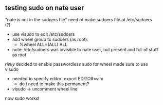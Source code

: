 ## testing sudo on nate user

"nate is not in the sudoers file"
need ot make sudoers file at /etc/sudoers (?)
- use visudo to edit /etc/sudoers
- add wheel group to sudoers (as root):
  - %wheel ALL=(ALL) ALL
- note: /etc/sudoers was invisible to nate user, but present and full of stuff as root

*risky* decided to enable passwordless sudo for wheel
made sure to use visudo
- needed to specify editor: export EDITOR=vim
  - do i need to make this permanent?
- visudo -> uncomment wheel line

now sudo works!
